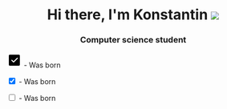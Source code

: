 <h1 align="center">Hi there, I'm Konstantin
<img src="https://github.com/blackcater/blackcater/raw/main/images/Hi.gif" height="32"/></h1>
<h3 align="center">Computer science student</h3>
<p><img src="./src/images/icons8-checkbox-30.png" /> - Was born</p>
<p><input type="checkbox" checked/> - Was born</p>
<p><input type="checkbox"/> - Was born</p>

